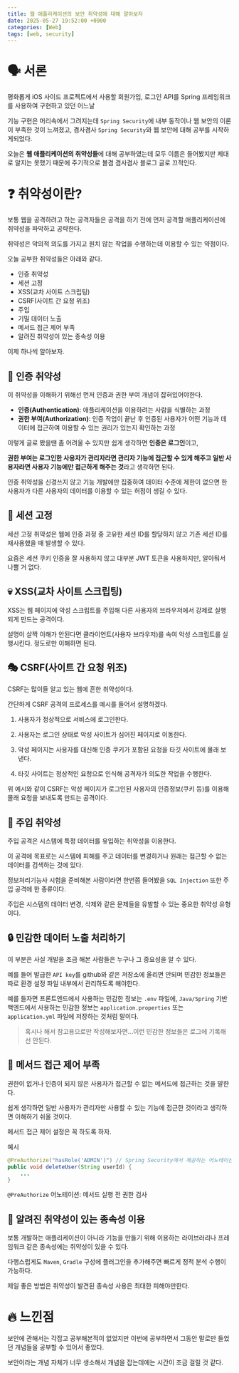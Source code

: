 ```yaml
---
title: 웹 애플리케이션의 보안 취약성에 대해 알아보자
date: 2025-05-27 19:52:00 +0900 
categories: [Web]
tags: [web, security]
---
```


# 🗣️ **서론**
평화롭게 iOS 사이드 프로젝트에서 사용할 회원가입, 로그인  API를 Spring 프레임워크를 사용하여 구현하고 있던 어느날

기능 구현은 머리속에서 그려지는데 `Spring Security`에 내부 동작이나 웹 보안의 이론이 부족한 것이 느껴졌고, 겸사겸사 `Spring Security`와 웹 보안에 대해 공부를 시작하게되었다.

오늘은 **웹 애플리케이션의 취약성들**에 대해 공부하였는데 모두 이름은 들어봤지만 제대로 알지는 못했기 때문에 주기적으로 볼겸 겸사겸사 블로그 글로 끄적인다.

# ❓ **취약성이란?**
보통 웹을 공격하려고 하는 공격자들은 공격을 하기 전에 먼저 공격할 애플리케이션에 취약성을 파악하고 공략한다.

취약성은 악의적 의도를 가지고 원치 않는 작업을 수행하는데 이용할 수 있는 약점이다.

오늘 공부한 취약성들은 아래와 같다.
- 인증 취약성
- 세션 고정
- XSS(교차 사이트 스크립팅)
- CSRF(사이트 간 요청 위조)
- 주입
- 기밀 데이터 노출
- 메서드 접근 제어 부족
- 알려진 취약성이 있는 종속성 이용

이제 하나씩 알아보자.

## 🔐 **인증 취약성**
이 취약성을 이해하기 위해선 먼저 인증과 권한 부여 개념이 잡혀있어야한다.

- **인증(Authentication)**: 애플리케이션을 이용하려는 사람을 식별하는 과정
- **권한 부여(Authorization)**: 인증 작업이 끝난 후 인증된 사용자가 어떤 기능과 데이터에 접근하여 이용할 수 있는 권리가 있는지 확인하는 과정

이렇게 글로 봤을땐 좀 어려울 수 있지만 쉽게 생각하면 **인증은 로그인**이고, 

**권한 부여는 로그인한 사용자가 관리자라면 관리자 기능에 접근할 수 있게 해주고 일반 사용자라면 사용자 기능에만 접근하게 해주는 것**라고 생각하면 된다.

인증 취약성을 신경쓰지 않고 기능 개발에만 집중하여 데이터 수준에 제한이 없으면 한 사용자가 다른 사용자의 데이터를 이용할 수 있는 허점이 생길 수 있다.

## 🔗 **세션 고정**
세션 고정 취약성은 웹에 인증 과정 중 고유한 세션 ID를 할당하지 않고 기존 세션 ID를 재사용했을 때 발생할 수 있다.

요즘은 세션 쿠키 인증을 잘 사용하지 않고 대부분 JWT 토큰을 사용하지만, 알아둬서 나쁠 거 없다.

## 💀 **XSS(교차 사이트 스크립팅)**
XSS는 웹 페이지에 악성 스크립트를 주입해 다른 사용자의 브라우저에서 강제로 실행되게 만드는 공격이다.

설명이 살짝 이해가 안된다면 클라이언트(사용자 브라우저)를 속여 악성 스크립트를 실행시킨다. 정도로만 이해하면 된다.


## 🎭 **CSRF(사이트 간 요청 위조)**
CSRF는 많이들 알고 있는 웹에 흔한 취약성이다.

간단하게 CSRF 공격의 프로세스를 예시를 들어서 설명하겠다.

1. 사용자가 정상적으로 서비스에 로그인한다.

2. 사용자는 로그인 상태로 악성 사이트가 심어진 페이지로 이동한다.

3. 악성 페이지는 사용자를 대신해 인증 쿠키가 포함된 요청을 타깃 사이트에 몰래 보낸다.

4. 타깃 사이트는 정상적인 요청으로 인식해 공격자가 의도한 작업을 수행한다.

위 예시와 같이 CSRF는 악성 페이지가 로그인된 사용자의 인증정보(쿠키 등)를 이용해 몰래 요청을 보내도록 만드는 공격이다.


## 🧪 **주입 취약성**
주입 공격은 시스템에 특정 데이터를 유입하는 취약성을 이용한다.

이 공격에 목표로는 시스템에 피해를 주고 데이터를 변경하거나 원래는 접근할 수 없는 데이터를 검색하는 것에 있다.

정보처리기능사 시험을 준비해본 사람이라면 한번쯤 들어봤을 `SQL Injection` 또한 주입 공격에 한 종류이다.

주입은 시스템의 데이터 변경, 삭제와 같은 문제들을 유발할 수 있는 중요한 취약성 유형이다.

## 🔒 **민감한 데이터 노출 처리하기**
이 부분은 사실 개발을 조금 해본 사람들은 누구나 그 중요성을 알 수 있다.

예를 들어 발급한 `API key`를 github와 같은 저장소에 올리면 안되며 민감한 정보들은 따로 환경 설정 파일 내부에서 관리하도록 해야한다.

예를 들자면 프론트엔드에서 사용하는 민감한 정보는 `.env` 파일에, `Java/Spring` 기반 백엔드에서 사용하는 민감한 정보는 `application.properties` 또는 `application.yml` 파일에 저장하는 것처럼 말이다.

> 혹시나 해서 참고용으로만 작성해보자면...이런 민감한 정보들은 로그에 기록해선 안된다.

## 🚫 **메서드 접근 제어 부족**
권한이 없거나 인증이 되지 않은 사용자가 접근할 수 없는 메서드에 접근하는 것을 말한다.

쉽게 생각하면 일반 사용자가 관리자만 사용할 수 있는 기능에 접근한 것이라고 생각하면 이해하기 쉬울 것이다.

메서드 접근 제어 설정은 꼭 하도록 하자.

예시
```java
@PreAuthorize("hasRole('ADMIN')") // Spring Security에서 제공하는 어노테이션
public void deleteUser(String userId) {
    ...
}
```

`@PreAuthorize` 어노테이션: 메서드 실행 전 권한 검사

## 🧩 **알려진 취약성이 있는 종속성 이용**
보통 개발하는 애플리케이션이 아니라 기능을 만들기 위해 이용하는 라이브러리나 프레임워크 같은 종속성에는 취약성이 있을 수 있다.

다행스럽게도 `Maven`, `Gradle` 구성에 플러그인을 추가해주면 빠르게 정적 분석 수행이 가능하다.

제일 좋은 방법은 취약성이 발견된 종속성 사용은 최대한 피해야만한다.

# 🔥 **느낀점**
보안에 관해서는 각잡고 공부해본적이 없었지만 이번에 공부하면서 그동안 말로만 들었던 개념들을 공부할 수 있어서 좋았다. 

보안이라는 개념 자체가 너무 생소해서 개념을 잡는데에는 시간이 조금 걸릴 것 같다.